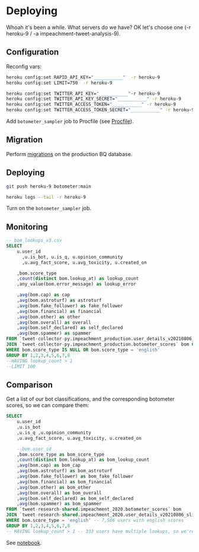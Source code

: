 # Deploying


Whoah it's been a while. What servers do we have? OK let's choose one (-r heroku-9  / -a impeachment-tweet-analysis-9).

## Configuration

Reconfig vars:

```sh
heroku config:set RAPID_API_KEY="___________"  -r heroku-9
heroku config:set LIMIT=750  -r heroku-9

heroku config:set TWITTER_API_KEY="___________"-r heroku-9
heroku config:set TWITTER_API_KEY_SECRET="___________" -r heroku-9
heroku config:set TWITTER_ACCESS_TOKEN="___________" -r heroku-9
heroku config:set TWITTER_ACCESS_TOKEN_SECRET="___________" -r heroku-9
```

Add `botometer_sampler` job to Procfile (see [Procfile](/Procfile)).

## Migration

Perform [migrations](README.md#bq-migrations) on the production BQ database.

## Deploying

```sh
git push heroku-9 botometer:main
```

```sh
heroku logs --tail -r heroku-9
```

Turn on the `botometer_sampler` job.

## Monitoring


```sql
-- bom_lookups_v3.csv
SELECT
    u.user_id
      ,u.is_bot, u.is_q, u.opinion_community
      ,u.avg_fact_score, u.avg_toxicity, u.created_on

    ,bom.score_type
    ,count(distinct bom.lookup_at) as lookup_count
    ,any_value(bom.error_message) as lookup_error

    ,avg(bom.cap) as cap
    ,avg(bom.astroturf) as astroturf
    ,avg(bom.fake_follower) as fake_follower
    ,avg(bom.financial) as financial
    ,avg(bom.other) as other
    ,avg(bom.overall) as overall
    ,avg(bom.self_declared) as self_declared
    ,avg(bom.spammer) as spammer
FROM `tweet-collector-py.impeachment_production.user_details_v20210806_slim` u
JOIN `tweet-collector-py.impeachment_production.botometer_scores` bom ON bom.user_id = u.user_id -- 8683
WHERE bom.score_type IS NULL OR bom.score_type = 'english'
GROUP BY 1,2,3,4,5,6,7,8
--HAVING lookup_count > 1
--LIMIT 100

```

## Comparison

Get a list of our bot classifications, and the corresponding botometer scores, so we can compare them:

```sql
SELECT
    u.user_id
    ,u.is_bot
    ,u.is_q ,u.opinion_community
    ,u.avg_fact_score, u.avg_toxicity, u.created_on

    --bom.user_id
    ,bom.score_type as bom_score_type
    ,count(distinct bom.lookup_at) as bom_lookup_count
    ,avg(bom.cap) as bom_cap
    ,avg(bom.astroturf) as bom_astroturf
    ,avg(bom.fake_follower) as bom_fake_follower
    ,avg(bom.financial) as bom_financial
    ,avg(bom.other) as bom_other
    ,avg(bom.overall) as bom_overall
    ,avg(bom.self_declared) as bom_self_declared
    ,avg(bom.spammer) as bom_spammer
FROM `tweet-research-shared.impeachment_2020.botometer_scores` bom
JOIN `tweet-research-shared.impeachment_2020.user_details_v20210806_slim` u ON bom.user_id = u.user_id -- 8683
WHERE bom.score_type = 'english' -- 7,566 users with english scores
GROUP BY 1,2,3,4,5,6,7,8
-- HAVING lookup_count > 1 -- 333 users have multiple lookups, so we're going to average them instead of drop them
```

See [notebook](Botometer_Score_Comparisons.ipynb).
